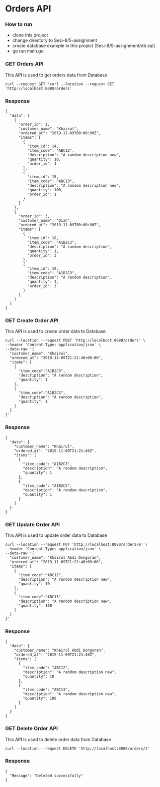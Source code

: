 # Orders API


### How to run 
- clone this project
- change directory to Sesi-8/5-assignment
- create database example in this project (Sesi-8/5-assignment/db.sql)
- go run main.go
### GET Orders API

This API is used to get orders data from Database

```
curl --request GET 'curl --location --request GET 'http://localhost:8080/orders'
```

### Response

```
{
  "data": [
    {
      "order_id": 1,
      "customer_name": "Khairul",
      "ordered_at": "2019-11-09T00:00:00Z",
      "items": [
        {
          "item_id": 14,
          "item_code": "ABC12",
          "description": "A random description new",
          "quantity": 10,
          "order_id": 1
        },
        {
          "item_id": 15,
          "item_code": "ABC13",
          "description": "A random description new",
          "quantity": 100,
          "order_id": 1
        }
      ]
    },
    {
      "order_id": 3,
      "customer_name": "Diah",
      "ordered_at": "2019-11-09T00:00:00Z",
      "items": [
        {
          "item_id": 18,
          "item_code": "A1B2C3",
          "description": "A random description",
          "quantity": 1,
          "order_id": 3
        },
        {
          "item_id": 19,
          "item_code": "A1B2C3",
          "description": "A random description",
          "quantity": 1,
          "order_id": 3
        }
      ]
    }
  ]
}
```

### GET Create Order API

This API is used to create order data to Database

```
curl --location --request POST 'http://localhost:8080/orders' \
--header 'Content-Type: application/json' \
--data-raw '{
  "customer_name": "Khairul",
  "ordered_at": "2019-11-09T21:21:46+00:00",
  "items": [
    {
      "item_code":"A1B2C3",
      "description": "A random description",
      "quantity": 1
    },
    {
      "item_code":"A1B2C3",
      "description": "A random description",
      "quantity": 1
    }
  ]
}'
```

### Response

```
{
  "data": {
    "customer_name": "Khairul",
    "ordered_at": "2019-11-09T21:21:46Z",
    "items": [
      {
        "item_code": "A1B2C3",
        "description": "A random description",
        "quantity": 1
      },
      {
        "item_code": "A1B2C3",
        "description": "A random description",
        "quantity": 1
      }
    ]
  }
}
```

### GET Update Order API

This API is used to update order data to Database

```
curl --location --request PUT 'http://localhost:8080/orders/6' \
--header 'Content-Type: application/json' \
--data-raw '{
  "customer_name": "Khairul Abdi Dongoran",
  "ordered_at": "2019-11-09T21:21:46+00:00",
  "items": [
    {
      "item_code":"ABC12",
      "description": "A random description new",
      "quantity": 10
    },
    {
      "item_code":"ABC13",
      "description": "A random description new",
      "quantity": 100
    }
  ]
}'
```

### Response

```
{
  "data": {
    "customer_name": "Khairul Abdi Dongoran",
    "ordered_at": "2019-11-09T21:21:46Z",
    "items": [
      {
        "item_code": "ABC12",
        "description": "A random description new",
        "quantity": 10
      },
      {
        "item_code": "ABC13",
        "description": "A random description new",
        "quantity": 100
      }
    ]
  }
}
```


### GET Delete Order API

This API is used to delete order data from Database

```
curl --location --request DELETE 'http://localhost:8080/orders/2'
```

### Response

```
{
  "Message": "Deleted successfully"
}
```
